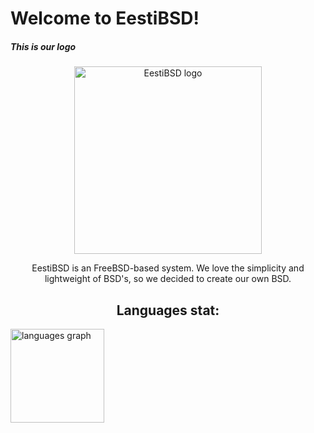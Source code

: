 # Welcome to EestiBSD!
##### This is our logo
<div align="center">
    <img src="https://i.ibb.co/v4KFCH2T/5393125455483238292.jpg" height="300"  alt="EestiBSD logo" />
<!--
We are based in FreeBSD, but...
Слава Естонији🇪🇪🇪🇪🇪🇪Glory to Estonia🇪🇪🇪🇪🇪🇪Au Eestile🇪🇪🇪🇪🇪🇪Слава Эстониии🇪🇪🇪🇪🇪🇪
-->

    
EestiBSD is an FreeBSD-based system. We love the simplicity and lightweight of BSD's, so we decided to create our own BSD.
<h2 align="center"> Languages stat:</h2>
<div align="left">
    <img src="https://github-readme-stats.vercel.app/api/top-langs/?username=eestibsd&layout=compact&theme=nord&hide_title=true&card_width=150" height="150" alt="languages graph"  />
